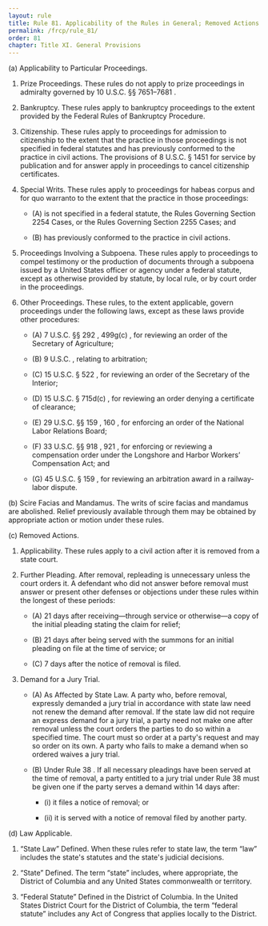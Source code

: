 ```yaml
---
layout: rule
title: Rule 81. Applicability of the Rules in General; Removed Actions
permalink: /frcp/rule_81/
order: 81
chapter: Title XI. General Provisions
---
```


(a) Applicability to Particular Proceedings.


1. Prize Proceedings. These rules do not apply to prize proceedings in admiralty governed by 10 U.S.C. §§ 7651–7681 .


2. Bankruptcy. These rules apply to bankruptcy proceedings to the extent provided by the Federal Rules of Bankruptcy Procedure.


3. Citizenship. These rules apply to proceedings for admission to citizenship to the extent that the practice in those proceedings is not specified in federal statutes and has previously conformed to the practice in civil actions. The provisions of 8 U.S.C. § 1451 for service by publication and for answer apply in proceedings to cancel citizenship certificates.


4. Special Writs. These rules apply to proceedings for habeas corpus and for quo warranto to the extent that the practice in those proceedings:


    - (A) is not specified in a federal statute, the Rules Governing Section 2254 Cases, or the Rules Governing Section 2255 Cases; and


    - (B) has previously conformed to the practice in civil actions.


5. Proceedings Involving a Subpoena. These rules apply to proceedings to compel testimony or the production of documents through a subpoena issued by a United States officer or agency under a federal statute, except as otherwise provided by statute, by local rule, or by court order in the proceedings.


6. Other Proceedings. These rules, to the extent applicable, govern proceedings under the following laws, except as these laws provide other procedures:


    - (A) 7 U.S.C. §§ 292 , 499g(c) , for reviewing an order of the Secretary of Agriculture;


    - (B) 9 U.S.C. , relating to arbitration;


    - (C) 15 U.S.C. § 522 , for reviewing an order of the Secretary of the Interior;


    - (D) 15 U.S.C. § 715d(c) , for reviewing an order denying a certificate of clearance;


    - (E) 29 U.S.C. §§ 159 , 160 , for enforcing an order of the National Labor Relations Board;


    - (F) 33 U.S.C. §§ 918 , 921 , for enforcing or reviewing a compensation order under the Longshore and Harbor Workers’ Compensation Act; and


    - (G) 45 U.S.C. § 159 , for reviewing an arbitration award in a railway-labor dispute.


(b) Scire Facias and Mandamus. The writs of scire facias and mandamus are abolished. Relief previously available through them may be obtained by appropriate action or motion under these rules.


(c) Removed Actions.


1. Applicability. These rules apply to a civil action after it is removed from a state court.


2. Further Pleading. After removal, repleading is unnecessary unless the court orders it. A defendant who did not answer before removal must answer or present other defenses or objections under these rules within the longest of these periods:


    - (A) 21 days after receiving—through service or otherwise—a copy of the initial pleading stating the claim for relief;


    - (B) 21 days after being served with the summons for an initial pleading on file at the time of service; or


    - (C) 7 days after the notice of removal is filed.


3. Demand for a Jury Trial.


    - (A) As Affected by State Law. A party who, before removal, expressly demanded a jury trial in accordance with state law need not renew the demand after removal. If the state law did not require an express demand for a jury trial, a party need not make one after removal unless the court orders the parties to do so within a specified time. The court must so order at a party's request and may so order on its own. A party who fails to make a demand when so ordered waives a jury trial.


    - (B) Under Rule 38 . If all necessary pleadings have been served at the time of removal, a party entitled to a jury trial under Rule 38 must be given one if the party serves a demand within 14 days after:


        - (i) it files a notice of removal; or


        - (ii) it is served with a notice of removal filed by another party.


(d) Law Applicable.


1. “State Law” Defined. When these rules refer to state law, the term “law” includes the state's statutes and the state's judicial decisions.


2. “State” Defined. The term “state” includes, where appropriate, the District of Columbia and any United States commonwealth or territory.


3. “Federal Statute” Defined in the District of Columbia. In the United States District Court for the District of Columbia, the term “federal statute” includes any Act of Congress that applies locally to the District.
